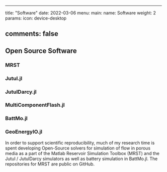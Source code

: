 
---
title: "Software"
date: 2022-03-06
menu:
    main:
        name: Software
        weight: 2
        params:
            icon: device-desktop

comments: false
---


## Open Source Software

### MRST

### Jutul.jl

### JutulDarcy.jl

### MultiComponentFlash.jl

### BattMo.jl

### GeoEnergyIO.jl

In order to support scientific reproducibility, much of my research time is spent developing Open-Source solvers for simulation of flow in porous media as a part of the Matlab Reservoir Simulation Toolbox (MRST) and the Jutul / JutulDarcy simulators as well as battery simulation in BattMo.jl. The repositories for MRST are public on GitHub.
